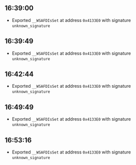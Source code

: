 
## 16:39:00
- Exported `__WSAFDIsSet` at address `0x4133E0` with signature `unknown_signature`

## 16:39:49
- Exported `__WSAFDIsSet` at address `0x4133E0` with signature `unknown_signature`

## 16:42:44
- Exported `__WSAFDIsSet` at address `0x4133E0` with signature `unknown_signature`

## 16:49:49
- Exported `__WSAFDIsSet` at address `0x4133E0` with signature `unknown_signature`

## 16:53:16
- Exported `__WSAFDIsSet` at address `0x4133E0` with signature `unknown_signature`
